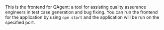 This is the frontend for QAgent: a tool for assisting quality assurance engineers in test case generation and bug fixing. 
You can run the frontend for the application by using `npm start` and the application will be run on the specified port. 
